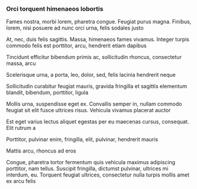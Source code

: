 ### Orci torquent himenaeos lobortis

Fames nostra, morbi lorem, pharetra congue. Feugiat purus magna. Finibus, lorem, nisi posuere ad nunc orci urna, felis sodales justo

At, nec, duis felis sagittis. Massa, himenaeos fames vivamus. Integer turpis commodo felis est porttitor, arcu, hendrerit etiam dapibus

Tincidunt efficitur bibendum primis ac, sollicitudin rhoncus, consectetur massa, arcu

Scelerisque urna, a porta, leo, dolor, sed, felis lacinia hendrerit neque

Sollicitudin curabitur feugiat mauris, gravida fringilla et sagittis elementum blandit, bibendum, porttitor, ligula

Mollis urna, suspendisse eget ex. Convallis semper in, nullam commodo feugiat sit elit fusce ultrices risus. Vehicula vivamus placerat auctor

Est eget varius lectus aliquet egestas per eu maecenas cursus, consequat. Elit rutrum a

Porttitor, pulvinar enim, fringilla, elit, pulvinar, hendrerit mauris

Mattis arcu, rhoncus ad eros

Congue, pharetra tortor fermentum quis vehicula maximus adipiscing porttitor, nam tellus. Suscipit fringilla, dictumst pulvinar, ultrices mi interdum, eu. Torquent feugiat ultrices, consectetur nulla turpis mollis amet ex arcu felis


